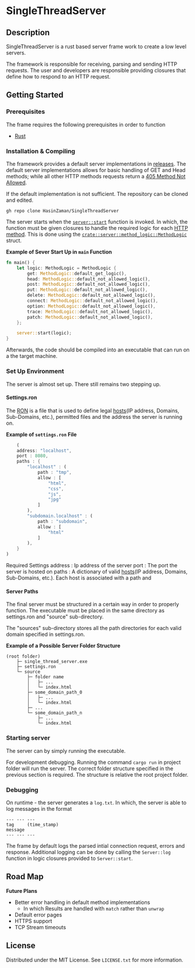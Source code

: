 # SingleThreadServer
## Description
SingleThreadServer is a rust based server frame work to create a low level servers.

The framework is responsible for receiving, parsing and sending HTTP requests. The user and developers are responsible providing closures that define how to respond to an HTTP request.
## Getting Started

### Prerequisites

The frame requires the following prerequisites in order to function
 * [Rust](https://www.rust-lang.org/tools/install)

### Installation & Compiling

The framework provides a default server implementations in [releases](https://github.com/HasinZaman/SingleThreadServer/releases). The default server implementations allows for basic handling of GET and Head methods; while all other HTTP methods requests return a [405 Method Not Allowed](https://developer.mozilla.org/en-US/docs/Web/HTTP/Status/405).

If the default implementation is not sufficient. The repository can be cloned and edited.
```
gh repo clone HasinZaman/SingleThreadServer
```
The server starts when the [```server::start```]() function is invoked. In which, the function must be given closures to handle the required logic for each [HTTP method](https://developer.mozilla.org/en-US/docs/Web/HTTP/Methods). This is done using the [```crate::server::method_logic::MethodLogic```](https://www.rust-lang.org/tools/install) struct.

**Example of Sever Start Up in ```main``` Function**
```rust
fn main() {
    let logic: MethodLogic = MethodLogic {
        get: MethodLogic::default_get_logic(),
        head: MethodLogic::default_not_allowed_logic(),
        post: MethodLogic::default_not_allowed_logic(),
        put: MethodLogic::default_not_allowed_logic(),
        delete: MethodLogic::default_not_allowed_logic(),
        connect: MethodLogic::default_not_allowed_logic(),
        option: MethodLogic::default_not_allowed_logic(),
        trace: MethodLogic::default_not_allowed_logic(),
        patch: MethodLogic::default_not_allowed_logic(),
    };

    server::start(logic);
}
```
Afterwards, the code should be compiled into an executable that can run on a the target machine.
### Set Up Environment

The server is almost set up. There still remains two stepping up.

#### Settings.ron

The [RON](https://github.com/ron-rs/ron) is a file that is used to define legal [hosts](https://developer.mozilla.org/en-US/docs/Web/HTTP/Headers/host)(IP address, Domains, Sub-Domains, etc.), permitted files and the address the server is running on.

**Example of ```settings.ron``` File**
```Rust
    (
    address: "localhost",
    port : 8080,
    paths : {
        "localhost" : (
            path : "tmp",
            allow : [
                "html",
                "css",
                "js",
                "jpg"
            ]
        ),
        "subdomain.localhost" : (
            path : "subdomain",
            allow : [
                "html"
            ]
        ),
    }
)
```

Required Settings
address : Ip address of the server
port : The port the server is hosted on
paths : A dictionary of valid [hosts](https://developer.mozilla.org/en-US/docs/Web/HTTP/Headers/host)(IP address, Domains, Sub-Domains, etc.). Each host is associated with a path and 

#### Server Paths
The final server must be structured in a certain way in order to properly function. The executable must be placed in the same directory as settings.ron and "source" sub-directory.

The "sources" sub-directory stores all the path directories for each valid domain specified in settings.ron.

**Example of a Possible Server Folder Structure**
```
(root folder)
    ├─ single_thread_server.exe
    ├─ settings.ron
    └─ source
        ├─ folder name
        │   ├─ ...
        │   └─ index.html
        ├─ some_domain_path_0
        │   ├─ ...
        │   └─ index.html
        ├─ ...
        └─ some_domain_path_n
            ├─ ...
            └─ index.html
```
### Starting server

The server can by simply running the executable.

For development debugging. Running the command ```cargo run``` in project folder will run the server. The correct folder structure specified in the previous section is required. The structure is relative the root project folder.

### Debugging

On runtime - the server generates a ```log.txt```. In which, the server is able to log messages in the format
```
--- --- ---
tag     (time_stamp)
message
--- --- ---
```

The frame by default logs the parsed intial connection request, errors and response. Additional logging can be done by calling the ```Server::log``` function in logic closures provided to ```Server::start```.

## Road Map

**Future Plans**
 - Better error handling in default method implementations
    - In which Results are handled with ```match``` rather than ```unwrap```
 - Default error pages
 - HTTPS support
 - TCP Stream timeouts

## License
Distributed under the MIT License. See ```LICENSE.txt``` for more information.
